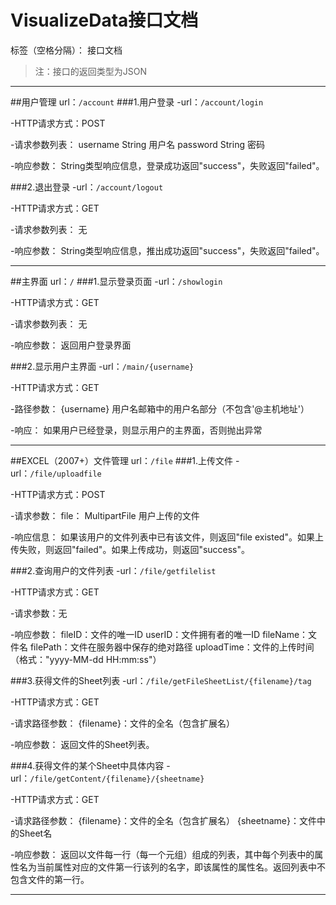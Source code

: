﻿# VisualizeData接口文档

标签（空格分隔）： 接口文档
>注：接口的返回类型为JSON

---

##用户管理
url：`/account`
###1.用户登录
-url：`/account/login`

-HTTP请求方式：POST

-请求参数列表：
username String 用户名
password String 密码

-响应参数：
String类型响应信息，登录成功返回"success"，失败返回"failed"。

###2.退出登录
-url：`/account/logout`

-HTTP请求方式：GET

-请求参数列表：
无

-响应参数：
String类型响应信息，推出成功返回"success"，失败返回"failed"。

---
##主界面
url：`/`
###1.显示登录页面
-url：`/showlogin`

-HTTP请求方式：GET

-请求参数列表：
无

-响应参数：
返回用户登录界面

###2.显示用户主界面
-url：`/main/{username}`

-HTTP请求方式：GET

-路径参数：
{username} 用户名邮箱中的用户名部分（不包含'@主机地址'）

-响应：
如果用户已经登录，则显示用户的主界面，否则抛出异常

---
##EXCEL（2007+）文件管理
url：`/file`
###1.上传文件
-url：`/file/uploadfile`

-HTTP请求方式：POST

-请求参数：
file： MultipartFile 用户上传的文件

-响应信息：
如果该用户的文件列表中已有该文件，则返回"file existed"。如果上传失败，则返回"failed"。如果上传成功，则返回"success"。

###2.查询用户的文件列表
-url：`/file/getfilelist`

-HTTP请求方式：GET

-请求参数：无

-响应参数：
fileID：文件的唯一ID
userID：文件拥有者的唯一ID
fileName：文件名
filePath：文件在服务器中保存的绝对路径
uploadTime：文件的上传时间（格式："yyyy-MM-dd HH:mm:ss"）

###3.获得文件的Sheet列表
-url：`/file/getFileSheetList/{filename}/tag`

-HTTP请求方式：GET

-请求路径参数：
{filename}：文件的全名（包含扩展名）

-响应参数：
返回文件的Sheet列表。

###4.获得文件的某个Sheet中具体内容
-url：`/file/getContent/{filename}/{sheetname}`

-HTTP请求方式：GET

-请求路径参数：
{filename}：文件的全名（包含扩展名）
{sheetname}：文件中的Sheet名

-响应参数：
返回以文件每一行（每一个元组）组成的列表，其中每个列表中的属性名为当前属性对应的文件第一行该列的名字，即该属性的属性名。返回列表中不包含文件的第一行。

---



